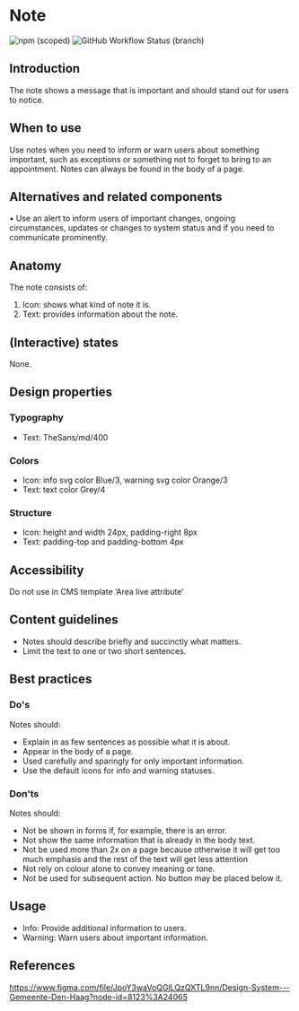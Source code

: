 # Note

![npm (scoped)](https://img.shields.io/npm/v/@gemeente-denhaag/button?logo=npm&style=flat-square)
![GitHub Workflow Status (branch)](https://img.shields.io/github/workflow/status/nl-design-system/denhaag/Build%20and%20deploy%20Storybook%20to%20Azure%20Web%20App/main?logo=github&style=flat-square)

## Introduction

The note shows a message that is important and should stand out for users to notice.

## When to use

Use notes when you need to inform or warn users about something important, such as exceptions or something not to forget to bring to an appointment. Notes can always be found in the body of a page.

## Alternatives and related components

• Use an alert to inform users of important changes, ongoing circumstances, updates or changes to system status and if you need to communicate prominently.

## Anatomy

The note consists of:

1. Icon: shows what kind of note it is.
2. Text: provides information about the note.

## (Interactive) states

None.

## Design properties

### Typography

- Text: TheSans/md/400

### Colors

- Icon: info svg color Blue/3, warning svg color Orange/3
- Text: text color Grey/4

### Structure

- Icon: height and width 24px, padding-right 8px
- Text: padding-top and padding-bottom 4px

## Accessibility

Do not use in CMS template ‘Area live attribute’

## Content guidelines

- Notes should describe briefly and succinctly what matters.
- Limit the text to one or two short sentences.

## Best practices

### Do's

Notes should:

- Explain in as few sentences as possible what it is about.
- Appear in the body of a page.
- Used carefully and sparingly for only important information.
- Use the default icons for info and warning statuses.

### Don'ts

Notes should:

- Not be shown in forms if, for example, there is an error.
- Not show the same information that is already in the body text.
- Not be used more than 2x on a page because otherwise it will get too much emphasis and the rest of the text will get less attention
- Not rely on colour alone to convey meaning or tone.
- Not be used for subsequent action. No button may be placed below it.

## Usage

- Info: Provide additional information to users.
- Warning: Warn users about important information.

## References

https://www.figma.com/file/JpoY3waVoQGlLQzQXTL9nn/Design-System---Gemeente-Den-Haag?node-id=8123%3A24065
